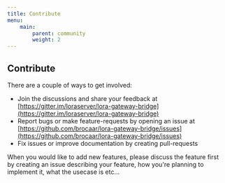 ```yaml
---
title: Contribute
menu:
    main:
        parent: community
        weight: 2
---
```


## Contribute

There are a couple of ways to get involved:

* Join the discussions and share your feedback at [https://gitter.im/loraserver/lora-gateway-bridge](https://gitter.im/loraserver/lora-gateway-bridge)
* Report bugs or make feature-requests by opening an issue at [https://github.com/brocaar/lora-gateway-bridge/issues](https://github.com/brocaar/lora-gateway-bridge/issues)
* Fix issues or improve documentation by creating pull-requests

When you would like to add new features, please discuss the feature first
by creating an issue describing your feature, how you're planning to implement
it, what the usecase is etc...

